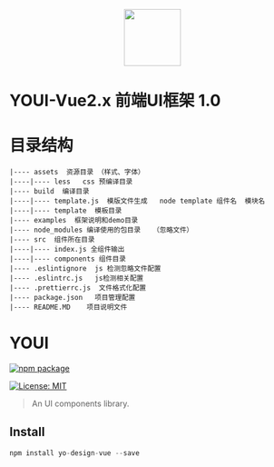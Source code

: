 <p align="center">
  <img height="100"  width="100" src="https://yo-ui.gitee.io/youi/images/logo.png"/>
</p>

# YOUI-Vue2.x 前端UI框架 1.0

# 目录结构
```
|---- assets  资源目录 （样式、字体）
|----|---- less   css 预编译目录
|---- build  编译目录
|----|---- template.js  模版文件生成   node template 组件名  模块名
|----|---- template  模板目录
|---- examples  框架说明和demo目录
|---- node_modules 编译使用的包目录   （忽略文件）
|---- src  组件所在目录
|----|---- index.js 全组件输出
|----|---- components 组件目录
|---- .eslintignore  js 检测忽略文件配置
|---- .eslintrc.js   js检测相关配置
|---- .prettierrc.js  文件格式化配置
|---- package.json   项目管理配置
|---- README.MD    项目说明文件
```

# YOUI

[![npm package](https://img.shields.io/badge/npm-v1.0.1-brightgreen)](https://www.npmjs.com/package/yo-design-vue)
<!-- ![JS gzip size](http://img.badgesize.io/https://unpkg.com/youi/dist/youi.esm.js?style=flat-square&compression=gzip&label=gzip%20size:%20JS)
![CSS gzip size](http://img.badgesize.io/https://unpkg.com/youi/themes/index.css?style=flat-square&compression=gzip&label=gzip%20size:%20CSS) -->
[![License: MIT](https://img.shields.io/badge/License-MIT-yellow.svg?style=flat-square)](LICENSE)

> An UI components library.

## Install

```js
npm install yo-design-vue --save
```


